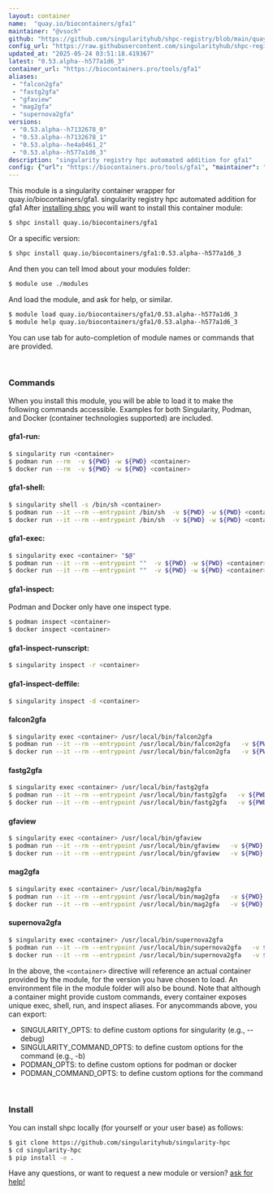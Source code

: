 ```yaml
---
layout: container
name:  "quay.io/biocontainers/gfa1"
maintainer: "@vsoch"
github: "https://github.com/singularityhub/shpc-registry/blob/main/quay.io/biocontainers/gfa1/container.yaml"
config_url: "https://raw.githubusercontent.com/singularityhub/shpc-registry/main/quay.io/biocontainers/gfa1/container.yaml"
updated_at: "2025-05-24 03:51:18.419367"
latest: "0.53.alpha--h577a1d6_3"
container_url: "https://biocontainers.pro/tools/gfa1"
aliases:
 - "falcon2gfa"
 - "fastg2gfa"
 - "gfaview"
 - "mag2gfa"
 - "supernova2gfa"
versions:
 - "0.53.alpha--h7132678_0"
 - "0.53.alpha--h7132678_1"
 - "0.53.alpha--he4a0461_2"
 - "0.53.alpha--h577a1d6_3"
description: "singularity registry hpc automated addition for gfa1"
config: {"url": "https://biocontainers.pro/tools/gfa1", "maintainer": "@vsoch", "description": "singularity registry hpc automated addition for gfa1", "latest": {"0.53.alpha--h577a1d6_3": "sha256:7be99c3652a748f842a5c845c75b513511e78aa3fa67ec8c496930996edbffc4"}, "tags": {"0.53.alpha--h7132678_0": "sha256:f42d02eb1cc0ffab97d0fd992fa16374fd61fb22a7348c747db2755da1e96474", "0.53.alpha--h7132678_1": "sha256:be9b026fc2527e86ab561257ed978637b1c2cd707de0c48c4a242830ad2ececd", "0.53.alpha--he4a0461_2": "sha256:1665da30c47769d82aa2085b4582696af49c6f3a29688df22f6b4c0776a9f391", "0.53.alpha--h577a1d6_3": "sha256:7be99c3652a748f842a5c845c75b513511e78aa3fa67ec8c496930996edbffc4"}, "docker": "quay.io/biocontainers/gfa1", "aliases": {"falcon2gfa": "/usr/local/bin/falcon2gfa", "fastg2gfa": "/usr/local/bin/fastg2gfa", "gfaview": "/usr/local/bin/gfaview", "mag2gfa": "/usr/local/bin/mag2gfa", "supernova2gfa": "/usr/local/bin/supernova2gfa"}}
---
```


This module is a singularity container wrapper for quay.io/biocontainers/gfa1.
singularity registry hpc automated addition for gfa1
After [installing shpc](#install) you will want to install this container module:


```bash
$ shpc install quay.io/biocontainers/gfa1
```

Or a specific version:

```bash
$ shpc install quay.io/biocontainers/gfa1:0.53.alpha--h577a1d6_3
```

And then you can tell lmod about your modules folder:

```bash
$ module use ./modules
```

And load the module, and ask for help, or similar.

```bash
$ module load quay.io/biocontainers/gfa1/0.53.alpha--h577a1d6_3
$ module help quay.io/biocontainers/gfa1/0.53.alpha--h577a1d6_3
```

You can use tab for auto-completion of module names or commands that are provided.

<br>

### Commands

When you install this module, you will be able to load it to make the following commands accessible.
Examples for both Singularity, Podman, and Docker (container technologies supported) are included.

#### gfa1-run:

```bash
$ singularity run <container>
$ podman run --rm  -v ${PWD} -w ${PWD} <container>
$ docker run --rm  -v ${PWD} -w ${PWD} <container>
```

#### gfa1-shell:

```bash
$ singularity shell -s /bin/sh <container>
$ podman run --it --rm --entrypoint /bin/sh  -v ${PWD} -w ${PWD} <container>
$ docker run --it --rm --entrypoint /bin/sh  -v ${PWD} -w ${PWD} <container>
```

#### gfa1-exec:

```bash
$ singularity exec <container> "$@"
$ podman run --it --rm --entrypoint ""  -v ${PWD} -w ${PWD} <container> "$@"
$ docker run --it --rm --entrypoint ""  -v ${PWD} -w ${PWD} <container> "$@"
```

#### gfa1-inspect:

Podman and Docker only have one inspect type.

```bash
$ podman inspect <container>
$ docker inspect <container>
```

#### gfa1-inspect-runscript:

```bash
$ singularity inspect -r <container>
```

#### gfa1-inspect-deffile:

```bash
$ singularity inspect -d <container>
```


#### falcon2gfa

```bash
$ singularity exec <container> /usr/local/bin/falcon2gfa
$ podman run --it --rm --entrypoint /usr/local/bin/falcon2gfa   -v ${PWD} -w ${PWD} <container> -c " $@"
$ docker run --it --rm --entrypoint /usr/local/bin/falcon2gfa   -v ${PWD} -w ${PWD} <container> -c " $@"
```


#### fastg2gfa

```bash
$ singularity exec <container> /usr/local/bin/fastg2gfa
$ podman run --it --rm --entrypoint /usr/local/bin/fastg2gfa   -v ${PWD} -w ${PWD} <container> -c " $@"
$ docker run --it --rm --entrypoint /usr/local/bin/fastg2gfa   -v ${PWD} -w ${PWD} <container> -c " $@"
```


#### gfaview

```bash
$ singularity exec <container> /usr/local/bin/gfaview
$ podman run --it --rm --entrypoint /usr/local/bin/gfaview   -v ${PWD} -w ${PWD} <container> -c " $@"
$ docker run --it --rm --entrypoint /usr/local/bin/gfaview   -v ${PWD} -w ${PWD} <container> -c " $@"
```


#### mag2gfa

```bash
$ singularity exec <container> /usr/local/bin/mag2gfa
$ podman run --it --rm --entrypoint /usr/local/bin/mag2gfa   -v ${PWD} -w ${PWD} <container> -c " $@"
$ docker run --it --rm --entrypoint /usr/local/bin/mag2gfa   -v ${PWD} -w ${PWD} <container> -c " $@"
```


#### supernova2gfa

```bash
$ singularity exec <container> /usr/local/bin/supernova2gfa
$ podman run --it --rm --entrypoint /usr/local/bin/supernova2gfa   -v ${PWD} -w ${PWD} <container> -c " $@"
$ docker run --it --rm --entrypoint /usr/local/bin/supernova2gfa   -v ${PWD} -w ${PWD} <container> -c " $@"
```



In the above, the `<container>` directive will reference an actual container provided
by the module, for the version you have chosen to load. An environment file in the
module folder will also be bound. Note that although a container
might provide custom commands, every container exposes unique exec, shell, run, and
inspect aliases. For anycommands above, you can export:

 - SINGULARITY_OPTS: to define custom options for singularity (e.g., --debug)
 - SINGULARITY_COMMAND_OPTS: to define custom options for the command (e.g., -b)
 - PODMAN_OPTS: to define custom options for podman or docker
 - PODMAN_COMMAND_OPTS: to define custom options for the command

<br>

### Install

You can install shpc locally (for yourself or your user base) as follows:

```bash
$ git clone https://github.com/singularityhub/singularity-hpc
$ cd singularity-hpc
$ pip install -e .
```

Have any questions, or want to request a new module or version? [ask for help!](https://github.com/singularityhub/singularity-hpc/issues)